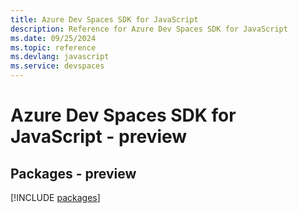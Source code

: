 ```yaml
---
title: Azure Dev Spaces SDK for JavaScript
description: Reference for Azure Dev Spaces SDK for JavaScript
ms.date: 09/25/2024
ms.topic: reference
ms.devlang: javascript
ms.service: devspaces
---
```

# Azure Dev Spaces SDK for JavaScript - preview
## Packages - preview
[!INCLUDE [packages](dev-spaces-index.md)]